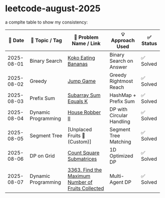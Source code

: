﻿# leetcode-august-2025



a complte table to show my consistency:

| 📆 Date    | 🧠 Topic / Tag      | 🧩 Problem Name / Link                                                                            | 💡 Approach Used          | ✅ Status      |
| ---------- | ------------------- | ------------------------------------------------------------------------------------------------- | ------------------------- | ------------- |
| 2025-08-01 | Binary Search       | [Koko Eating Bananas](https://leetcode.com/problems/koko-eating-bananas/)                         | Binary Search on Answer   | ✅ Solved      |
| 2025-08-02 | Greedy              | [Jump Game](https://leetcode.com/problems/jump-game/)                                             | Greedy Rightmost Reach    | ✅ Solved      |
| 2025-08-03 | Prefix Sum          | [Subarray Sum Equals K](https://leetcode.com/problems/subarray-sum-equals-k/)                     | HashMap + Prefix Sum      | ✅ Solved      |
| 2025-08-04 | Dynamic Programming | [House Robber II](https://leetcode.com/problems/house-robber-ii/)                                 | DP with Circular Handling | ✅ Solved      |
| 2025-08-05 | Segment Tree        | \[Unplaced Fruits 🧪 (Custom)]                                                                    | Segment Tree Matching     | ✅ Solved      |
| 2025-08-06 | DP on Grid          | [Count Square Submatrices](https://leetcode.com/problems/count-square-submatrices-with-all-ones/) | 1D Optimized DP           | ✅ Solved      |
| 2025-08-07 | Dynamic Programming | [3363. Find the Maximum Number of Fruits Collected](https://leetcode.com/problems/find-the-maximum-number-of-fruits-collected/) | Multi-Agent DP | ✅ Solved |

